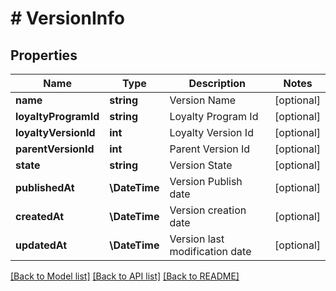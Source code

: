 # # VersionInfo

## Properties

Name | Type | Description | Notes
------------ | ------------- | ------------- | -------------
**name** | **string** | Version Name | [optional]
**loyaltyProgramId** | **string** | Loyalty Program Id | [optional]
**loyaltyVersionId** | **int** | Loyalty Version Id | [optional]
**parentVersionId** | **int** | Parent Version Id | [optional]
**state** | **string** | Version State | [optional]
**publishedAt** | **\DateTime** | Version Publish date | [optional]
**createdAt** | **\DateTime** | Version creation date | [optional]
**updatedAt** | **\DateTime** | Version last modification date | [optional]

[[Back to Model list]](../../README.md#models) [[Back to API list]](../../README.md#endpoints) [[Back to README]](../../README.md)
